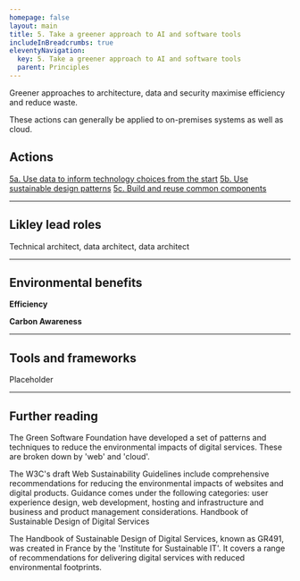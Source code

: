 ```yaml
---
homepage: false
layout: main
title: 5. Take a greener approach to AI and software tools
includeInBreadcrumbs: true
eleventyNavigation:
  key: 5. Take a greener approach to AI and software tools
  parent: Principles
---
```


Greener approaches to architecture, data and security maximise efficiency and reduce waste.

<div class="govuk-inset-text app-wcag-callout">
  <p class="govuk-body">These actions can generally be applied to on-premises systems as well as cloud.</p>
</div>

## Actions
[5a. Use data to inform technology choices from the start](/principles/actions/8a-use-data-to-inform-technology-choices-from-the-start)
[5b. Use sustainable design patterns](/principles/actions/8b-use-sustainable-design-patterns)
[5c. Build and reuse common components](/principles/actions/8c-build-and-reuse-common-components)

* * *

## Likley lead roles

Technical architect, data architect, data architect

* * *

## Environmental benefits

<p class="govuk-body"><strong class="govuk-tag">
  Efficiency
</strong></p>
<p class="govuk-body"><strong class="govuk-tag">
  Carbon Awareness
</strong></p>

* * *

## Tools and frameworks

Placeholder

* * *

## Further reading

The Green Software Foundation have developed a set of patterns and techniques to reduce the environmental impacts of digital services. These are broken down by 'web' and 'cloud'.

The W3C's draft Web Sustainability Guidelines include comprehensive recommendations for reducing the environmental impacts of websites and digital products. Guidance comes under the following categories: user experience design, web development, hosting and infrastructure and business and product management considerations.
Handbook of Sustainable Design of Digital Services

The Handbook of Sustainable Design of Digital Services, known as GR491, was created in France by the 'Institute for Sustainable IT'. It covers a range of recommendations for delivering digital services with reduced environmental footprints.



